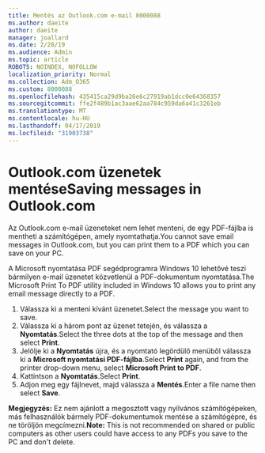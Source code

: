 ```yaml
---
title: Mentés az Outlook.com e-mail 8000088
ms.author: daeite
author: daeite
manager: joallard
ms.date: 2/28/19
ms.audience: Admin
ms.topic: article
ROBOTS: NOINDEX, NOFOLLOW
localization_priority: Normal
ms.collection: Adm_O365
ms.custom: 8000088
ms.openlocfilehash: 435415ca29d9ba26e6c27919ab1dcc0e64368357
ms.sourcegitcommit: ffe2f489b1ac3aae62aa784c959da6a41c3261eb
ms.translationtype: MT
ms.contentlocale: hu-HU
ms.lasthandoff: 04/17/2019
ms.locfileid: "31903738"
---
```

# <a name="saving-messages-in-outlookcom"></a><span data-ttu-id="3ff6d-102">Outlook.com üzenetek mentése</span><span class="sxs-lookup"><span data-stu-id="3ff6d-102">Saving messages in Outlook.com</span></span>

<span data-ttu-id="3ff6d-103">Az Outlook.com e-mail üzeneteket nem lehet menteni, de egy PDF-fájlba is mentheti a számítógépen, amely nyomtathatja.</span><span class="sxs-lookup"><span data-stu-id="3ff6d-103">You cannot save email messages in Outlook.com, but you can print them to a PDF which you can save on your PC.</span></span>

<span data-ttu-id="3ff6d-104">A Microsoft nyomtatása PDF segédprogramra Windows 10 lehetővé teszi bármilyen e-mail üzenetet közvetlenül a PDF-dokumentum nyomtatása.</span><span class="sxs-lookup"><span data-stu-id="3ff6d-104">The Microsoft Print To PDF utility included in Windows 10 allows you to print any email message directly to a PDF.</span></span>

1. <span data-ttu-id="3ff6d-105">Válassza ki a menteni kívánt üzenetet.</span><span class="sxs-lookup"><span data-stu-id="3ff6d-105">Select the message you want to save.</span></span>
2. <span data-ttu-id="3ff6d-106">Válassza ki a három pont az üzenet tetején, és válassza a **Nyomtatás**.</span><span class="sxs-lookup"><span data-stu-id="3ff6d-106">Select the three dots at the top of the message and then select **Print**.</span></span>
3. <span data-ttu-id="3ff6d-107">Jelölje ki a **Nyomtatás** újra, és a nyomtató legördülő menüből válassza ki a **Microsoft nyomtatási PDF-fájlba**.</span><span class="sxs-lookup"><span data-stu-id="3ff6d-107">Select **Print** again, and from the printer drop-down menu, select **Microsoft Print to PDF**.</span></span>
4. <span data-ttu-id="3ff6d-108">Kattintson a **Nyomtatás**.</span><span class="sxs-lookup"><span data-stu-id="3ff6d-108">Select **Print**.</span></span>
5. <span data-ttu-id="3ff6d-109">Adjon meg egy fájlnevet, majd válassza a **Mentés**.</span><span class="sxs-lookup"><span data-stu-id="3ff6d-109">Enter a file name then select **Save**.</span></span>

<span data-ttu-id="3ff6d-110">**Megjegyzés:** Ez nem ajánlott a megosztott vagy nyilvános számítógépeken, más felhasználók bármely PDF-dokumentumok mentése a számítógépre, és ne töröljön megcímezni.</span><span class="sxs-lookup"><span data-stu-id="3ff6d-110">**Note:** This is not recommended on shared or public computers as other users could have access to any PDFs you save to the PC and don't delete.</span></span>